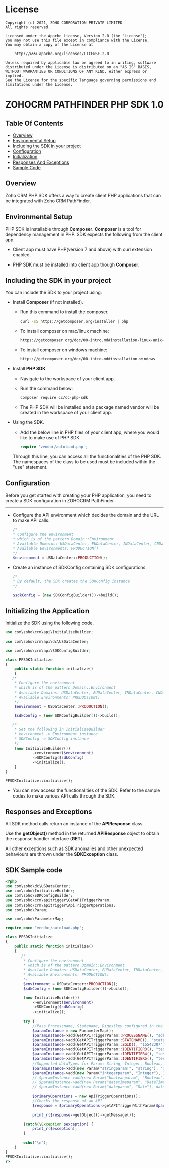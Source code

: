 License
=======

    Copyright (c) 2021, ZOHO CORPORATION PRIVATE LIMITED 
    All rights reserved. 

    Licensed under the Apache License, Version 2.0 (the "License"); 
    you may not use this file except in compliance with the License. 
    You may obtain a copy of the License at 
    
        http://www.apache.org/licenses/LICENSE-2.0 
    
    Unless required by applicable law or agreed to in writing, software 
    distributed under the License is distributed on an "AS IS" BASIS, 
    WITHOUT WARRANTIES OR CONDITIONS OF ANY KIND, either express or implied. 
    See the License for the specific language governing permissions and 
    limitations under the License.

# ZOHOCRM PATHFINDER PHP SDK 1.0

## Table Of Contents

* [Overview](#overview)
* [Environmental Setup](#environmental-setup)
* [Including the SDK in your project](#including-the-sdk-in-your-project)
* [Configuration](#configuration)
* [Initialization](#initializing-the-application)
* [Responses And Exceptions](#responses-and-exceptions)
* [Sample Code](#sdk-sample-code)

## Overview

Zoho CRM PHP SDK offers a way to create client PHP applications that can be integrated with Zoho CRM PathFinder.

## Environmental Setup

PHP SDK is installable through **Composer**. **Composer** is a tool for dependency management in PHP. SDK expects the following from the client app.

- Client app must have PHP(version 7 and above) with curl extension enabled.

- PHP SDK must be installed into client app though **Composer**.

## Including the SDK in your project

You can include the SDK to your project using:

- Install **Composer** (if not installed).

  - Run this command to install the composer.

    ```sh
    curl -sS https://getcomposer.org/installer | php
    ```

  - To install composer on mac/linux machine:

    ```sh
    https://getcomposer.org/doc/00-intro.md#installation-linux-unix-osx
    ```

  - To install composer on windows machine:

    ```sh
    https://getcomposer.org/doc/00-intro.md#installation-windows
    ```

- Install **PHP SDK**.

  - Navigate to the workspace of your client app.

  - Run the command below:

    ```sh
    composer require cc/cc-php-sdk
    ```

  - The PHP SDK will be installed and a package named vendor will be created in the workspace of your client app.

- Using the SDK.

  - Add the below line in PHP files of your client app, where you would like to make use of PHP SDK.

    ```php
    require 'vendor/autoload.php';
    ```

  Through this line, you can access all the functionalities of the PHP SDK. The namespaces of the class to be used must be included within the "use" statement.

## Configuration

Before you get started with creating your PHP application, you need to create a SDK configuration in ZOHOCRM PathFinder.

----

- Configure the API environment which decides the domain and the URL to make API calls.

    ```php
    /*
    * Configure the environment
    * which is of the pattern Domain::Environment
    * Available Domains: USDataCenter, EUDataCenter, INDataCenter, CNDataCenter, AUDataCenter
    * Available Environments: PRODUCTION()
    */
    $environment = USDataCenter::PRODUCTION();
    ```

- Create an instance of SDKConfig containing SDK configurations.

    ```php
    /*
    * By default, the SDK creates the SDKConfig instance
    */

    $sdkConfig = (new SDKConfigBuilder())->build();
    ```

## Initializing the Application

Initialize the SDK using the following code.

```php
use com\zoho\crm\api\InitializeBuilder;

use com\zoho\crm\api\dc\USDataCenter;

use com\zoho\crm\api\SDKConfigBuilder;

class PFSDKInitialize
{
    public static function initialize()
    {
   /*
    * Configure the environment
    * which is of the pattern Domain::Environment
    * Available Domains: USDataCenter, EUDataCenter, INDataCenter, CNDataCenter, AUDataCenter
    * Available Environments: PRODUCTION()
    */
    $environment = USDataCenter::PRODUCTION();

    $sdkConfig = (new SDKConfigBuilder())->build();

   /*
    * Set the following in InitializeBuilder
    * environment -> Environment instance
    * SDKConfig -> SDKConfig instance
    */
    (new InitializeBuilder())
            ->environment($environment)
            ->SDKConfig($sdkConfig)
            ->initialize();
    }
}

PFSDKInitialize::initialize();
```

- You can now access the functionalities of the SDK. Refer to the sample codes to make various API calls through the SDK.


## Responses and Exceptions

All SDK method calls return an instance of the **APIResponse** class.

Use the **getObject()** method in the returned **APIResponse** object to obtain the response handler interface (**GET**).

All other exceptions such as SDK anomalies and other unexpected behaviours are thrown under the **SDKException** class.

## SDK Sample code

```php
<?php
use com\zoho\dc\USDataCenter;
use com\zoho\InitializeBuilder;
use com\zoho\SDKConfigBuilder;
use com\zoho\crm\apitrigger\GetAPITriggerParam;
use com\zoho\crm\apitrigger\ApiTriggerOperations;
use com\zoho\Param;

use com\zoho\ParameterMap;

require_once "vendor/autoload.php";

class PFSDKInitialize
{
    public static function initialize()
    {
       /*
        * Configure the environment
        * which is of the pattern Domain::Environment
        * Available Domains: USDataCenter, EUDataCenter, INDataCenter, CNDataCenter, AUDataCenter
        * Available Environments: PRODUCTION()
        */
        $environment = USDataCenter::PRODUCTION();
        $sdkConfig = (new SDKConfigBuilder())->build();

        (new InitializeBuilder())
            ->environment($environment)
            ->SDKConfig($sdkConfig)
            ->initialize();
    
        try {
            //Pass Processname, Statename, Digestkey configured in the CRM PathFinder and pass dynamic Identifiers and Params to that PathFinder Process
            $paramInstance = new ParameterMap();
            $paramInstance->add(GetAPITriggerParam::PROCESSNAME(), "sdkprocess");
            $paramInstance->add(GetAPITriggerParam::STATENAME(), "state1");
            $paramInstance->add(GetAPITriggerParam::ZGID(), "15542307");
            $paramInstance->add(GetAPITriggerParam::IDENTIFIER3(), "test1");
            $paramInstance->add(GetAPITriggerParam::IDENTIFIER4(), "test2");
            $paramInstance->add(GetAPITriggerParam::IDENTIFIER5(), "test3");
            //Supported dataTypes for Param: String, Integer, Boolean, DateTime, Date
            $paramInstance->add(new Param("stringparam!", "string"), "xyz");
            $paramInstance->add(new Param("integerparam", "Integer"), 10);
            // $paramInstance->add(new Param("booleanparam", "Boolean"), false);
            // $paramInstance->add(new Param("datetimeparam", "DateTime"), date(DATE_ATOM, mktime(13, 30, 20, 8, 11, 2022)));
            // $paramInstance->add(new Param("dateparam", "Date"), date_create("2022-11-10"));
            
            $primaryOperations = new ApiTriggerOperations();
            //Checks the response of an API
            $response = $primaryOperations->getAPITriggerWithParam($paramInstance);

            print_r($response->getObject()->getMessage());

        }catch(\Exception $exception) {
            print_r($exception);
        }
        
        echo("\n");
    }
}
PFSDKInitialize::initialize();
?>
```